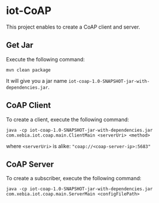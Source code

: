 # iot-CoAP

This project enables to create a CoAP client and server.

## Get Jar

Execute the following command:

	mvn clean package

It will give you a jar name `iot-coap-1.0-SNAPSHOT-jar-with-dependencies.jar`.

## CoAP Client

To create a client, execute the following command:

	java -cp iot-coap-1.0-SNAPSHOT-jar-with-dependencies.jar com.xebia.iot.coap.main.ClientMain <serverUri> <method>

where `<serverUri>` is alike: `"coap://<coap-server-ip>:5683"`

## CoAP Server

To create a subscriber, execute the following command:

	java -cp iot-coap-1.0-SNAPSHOT-jar-with-dependencies.jar com.xebia.iot.coap.main.ServerMain <configFilePath>
